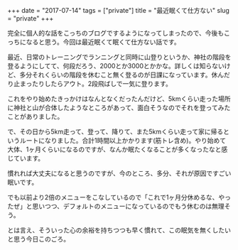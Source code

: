+++
date = "2017-07-14"
tags = ["private"]
title = "最近眠くて仕方ない"
slug = "private"
+++

完全に個人的な話をこっちのブログでするようになってしまったので、今後もこっちになると思う。今回は最近眠くて眠くて仕方ない話です。

最近、日常のトレーニングでランニングと同時に山登りというか、神社の階段を登るようにしてて、何段だろう、2000とか3000とかかな。詳しくは知らないけど、多分それくらいの階段を休むこと無く登るのが日課になっています。休んだり止まったりしたらアウト。2段飛ばしで一気に登ります。

これをやり始めたきっかけはなんとなくだったんだけど、5kmくらい走った場所に神社と山が合体したようなところがあって、面白そうなのでそれを登ってみたことがありました。

で、その日から5km走って、登って、降りて、また5kmくらい走って家に帰るというルートになりました。合計1時間以上かかります(筋トレ含め)。やり始めて大体、1ヶ月くらいになるのですが、なんか眠たくなることが多くなったなと感じています。

慣れれば大丈夫になると思うのですが、今のところ、多分、それが原因ですごい眠いです。

でも以前より2倍のメニューをこなしているので「これで1ヶ月分休めるな、やったぜ」と思いつつ、デフォルトのメニューになっているのでもう休むのは無理そう。

とは言え、そういった心の余裕を持ちつつも早く慣れて、この眠気を無くしたいと思う今日このごろ。
	  
